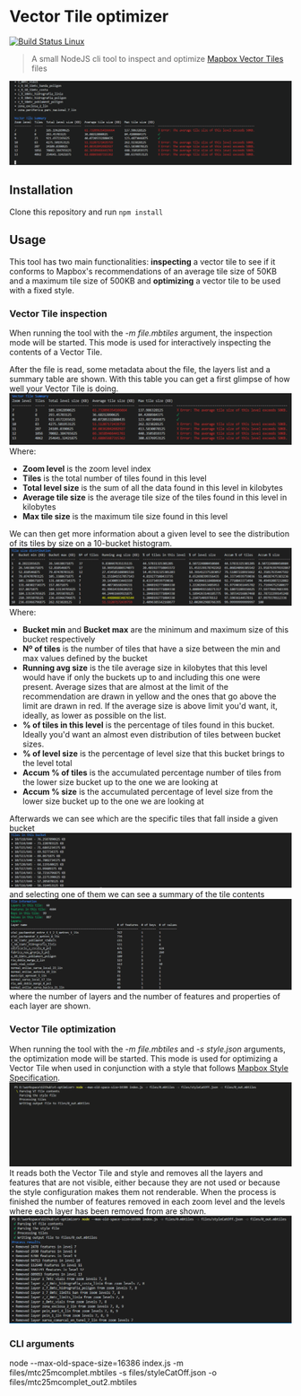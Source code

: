# Vector Tile optimizer

[![Build Status Linux](https://travis-ci.org/ibesora/vt-optimizer.svg?branch=master)](https://travis-ci.org/ibesora/vt-optimizer)
> A small NodeJS cli tool to inspect and optimize [Mapbox Vector Tiles](https://www.mapbox.com/vector-tiles/) files

<img src="media/example.gif">

## Installation

Clone this repository and run `npm install`

## Usage
This tool has two main functionalities: **inspecting** a vector tile to see if it conforms to Mapbox's recommendations of an average tile size of 50KB and a maximum tile size of 500KB and **optimizing** a vector tile to be used with a fixed style.

### Vector Tile inspection
When running the tool with the *-m file.mbtiles* argument, the inspection mode will be started. This mode is used for interactively inspecting the contents of a Vector Tile.

After the file is read, some metadata about the file, the layers list and a summary table are shown. With this table you can get a first glimpse of how well your Vector Tile is doing.
<img src="media/VTSummary.PNG">
Where:
* **Zoom level** is the zoom level index
* **Tiles** is the total number of tiles found in this level
* **Total level size** is the sum of all the data found in this level in kilobytes
* **Average tile size** is the average tile size of the tiles found in this level in kilobytes
* **Max tile size** is the maximum tile size found in this level

We can then get more information about a given level to see the distribution of its tiles by size on a 10-bucket histogram. 
<img src="media/sizeDistribution.PNG">
Where:
* **Bucket min** and **Bucket max** are the minimum and maximum size of this bucket respectively
* **Nº of tiles** is the number of tiles that have a size between the min and max values defined by the bucket
* **Running avg size** is the tile average size in kilobytes that this level would have if only the buckets up to and including this one were present. Average sizes that are almost at the limit of the recommendation are drawn in yellow and the ones that go above the limit are drawn in red. If the average size is above limit you'd want, it, ideally, as lower as possible on the list.
* **% of tiles in this level** is the percentage of tiles found in this bucket. Ideally you'd want an almost even distribution of tiles between bucket sizes.
* **% of level size** is the percentage of level size that this bucket brings to the level total
* **Accum % of tiles** is the accumulated percentage number of tiles from the lower size bucket up to the one we are looking at
* **Accum % size** is the accumulated percentage of level size from the lower size bucket up to the one we are looking at

Afterwards we can see which are the specific tiles that fall inside a given bucket
<img src="media/tilesInBucket.PNG">
and selecting one of them we can see a summary of the tile contents
<img src="media/tileInfo.PNG">
where the number of layers and the number of features and properties of each layer are shown. 

### Vector Tile optimization
When running the tool with the *-m file.mbtiles* and *-s style.json* arguments, the optimization mode will be started. This mode is used for optimizing a Vector Tile when used in conjunction with a style that follows [Mapbox Style Specification](https://www.mapbox.com/mapbox-gl-js/style-spec/). 
<img src="media/optimization.gif">
It reads both the Vector Tile and style and removes all the layers and features that are not visible, either because they are not used or because the style configuration makes them not renderable. When the process is finished the number of features removed in each zoom level and the levels where each layer has been removed from are shown.
<img src="media/optimizationResults.PNG">

### CLI arguments

node --max-old-space-size=16386 index.js -m files/mtc25mcomplet.mbtiles -s files/styleCatOff.json -o files/mtc25mcomplet_out2.mbtiles